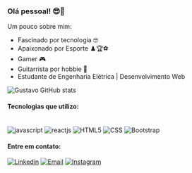 ### Olá pessoal! 😎🖖

Um pouco sobre mim:
- Fascinado por tecnologia 🤓
- Apaixonado por Esporte ♟️🏆⚽
- Gamer 🎮 
- Guitarrista por hobbie 🎸
- Estudante de Engenharia Elétrica | Desenvolvimento Web



![Gustavo GitHub stats](https://github-readme-stats.vercel.app/api?username=igustavofernandes&show_icons=true&theme=chartreuse-dark)

#### Tecnologias que utilizo:

<div style="display: inline_block"><br/>
    <img align="center" alt="javascript" src="https://img.shields.io/badge/JavaScript-black?style=for-the-badge&logo=javascript&logoColor=green">
    <img align="center" alt="reactjs" src="https://img.shields.io/badge/React-black?style=for-the-badge&logo=react&logoColor=green">
    <img align="center" alt="HTML5" src="https://img.shields.io/badge/HTML-black?style=for-the-badge&logo=html5&logoColor=green">
    <img align="center" alt="CSS" src="https://img.shields.io/badge/CSS-black?&style=for-the-badge&logo=css3&logoColor=green">
    <img align="center" alt="Bootstrap" src="https://img.shields.io/badge/Bootstrap-black?style=for-the-badge&logo=bootstrap&logoColor=green">
  </div>
  
  #### Entre em contato:

  [![Linkedin](https://img.shields.io/badge/LinkedIn-black?style=for-the-badge&logo=linkedin&logoColor=green)](https://www.linkedin.com/in/gustavofernandess/)
  [![Email](https://img.shields.io/badge/Gmail-black?style=for-the-badge&logo=gmail&logoColor=green)](gu97fernandes@gmail.com)
  [![Instagram](https://img.shields.io/badge/Instagram-black?style=for-the-badge&logo=instagram&logoColor=green)](https://www.instagram.com/igustavofernandes/)
